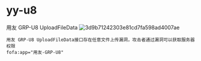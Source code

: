 # yy-u8
用友 GRP-U8 UploadFileData
![3d9b71242303e81cd7fa598ad4007ae](https://github.com/user-attachments/assets/2d4241bb-b4b4-4ba3-a5d8-c113e27e853b)
```
用友 GRP-U8 UploadFileData接口存在任意文件上传漏洞，攻击者通过漏洞可以获取服务器权限
fofa:app="用友-GRP-U8"
```
